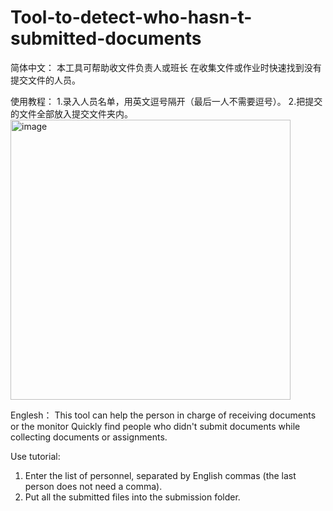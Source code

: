 # Tool-to-detect-who-hasn-t-submitted-documents

简体中文：
本工具可帮助收文件负责人或班长
在收集文件或作业时快速找到没有提交文件的人员。


使用教程：
1.录入人员名单，用英文逗号隔开（最后一人不需要逗号）。
2.把提交的文件全部放入提交文件夹内。
<img width="448" alt="image" src="https://user-images.githubusercontent.com/45760920/163669938-fe434fae-2682-402a-afb8-952504465fd4.png">



Englesh：
This tool can help the person in charge of receiving documents or the monitor
Quickly find people who didn't submit documents while collecting documents or assignments.


Use tutorial:
1. Enter the list of personnel, separated by English commas (the last person does not need a comma).
2. Put all the submitted files into the submission folder.
